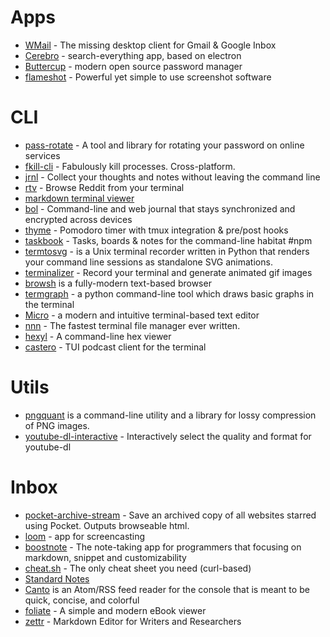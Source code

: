 # Apps

* [WMail](https://thomas101.github.io/wmail/) - The missing desktop client for Gmail & Google Inbox
* [Cerebro](https://cerebroapp.com) - search-everything app, based on electron
* [Buttercup](https://buttercup.pw/) - modern open source password manager
* [flameshot](https://github.com/lupoDharkael/flameshot) - Powerful yet simple to use screenshot software

# CLI

* [pass-rotate](https://github.com/SirCmpwn/pass-rotate) - A tool and library for rotating your password on online services
* [fkill-cli](https://github.com/sindresorhus/fkill-cli) - Fabulously kill processes. Cross-platform.
* [jrnl](jrnl.sh) - Collect your thoughts and notes without leaving the command line
* [rtv](https://github.com/michael-lazar/rtv) - Browse Reddit from your terminal
* [markdown terminal viewer](https://github.com/axiros/terminal_markdown_viewer)
* [bol](https://github.com/schollz/bol) - Command-line and web journal that stays synchronized and encrypted across devices
* [thyme](http://hughbien.com/thyme/) - Pomodoro timer with tmux integration & pre/post hooks
* [taskbook](https://github.com/klauscfhq/taskbook) - Tasks, boards & notes for the command-line habitat #npm
* [termtosvg](https://nbedos.github.io/termtosvg/) - is a Unix terminal recorder written in Python that renders your command line sessions as standalone SVG animations.
* [terminalizer](https://github.com/faressoft/terminalizer) - Record your terminal and generate animated gif images
* [browsh](https://www.brow.sh) is a fully-modern text-based browser
* [termgraph](https://github.com/mkaz/termgraph) - a python command-line tool which draws basic graphs in the terminal
* [Micro](https://micro-editor.github.io/index.html) - a modern and intuitive terminal-based text editor
* [nnn](https://github.com/jarun/nnn) - The fastest terminal file manager ever written.
* [hexyl](https://github.com/sharkdp/hexyl) - A command-line hex viewer
* [castero](https://github.com/xgi/castero) - TUI podcast client for the terminal

# Utils

* [pngquant](https://pngquant.org/) is a command-line utility and a library for lossy compression of PNG images.
* [youtube-dl-interactive](https://github.com/synox/youtube-dl-interactive) - Interactively select the quality and format for youtube-dl


# Inbox

* [pocket-archive-stream](https://github.com/pirate/pocket-archive-stream) - Save an archived copy of all websites starred using Pocket. Outputs browseable html.
* [loom](https://www.useloom.com/) - app for screencasting
* [boostnote](https://boostnote.io/) - The note-taking app for programmers that focusing on markdown, snippet and customizability
* [cheat.sh](https://cheat.sh/) - The only cheat sheet you need (curl-based)
* [Standard Notes](https://standardnotes.org/)
* [Canto](https://codezen.org/canto-ng/) is an Atom/RSS feed reader for the console that is meant to be quick, concise, and colorful
* [foliate](https://johnfactotum.github.io/foliate/) - A simple and modern eBook viewer
* [zettr](https://www.zettlr.com/) - Markdown Editor for Writers and Researchers


